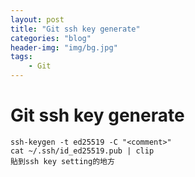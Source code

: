 ```yaml
---
layout: post
title: "Git ssh key generate"
categories: "blog"
header-img: "img/bg.jpg"
tags:
    - Git
---
```


# Git ssh key generate
```
ssh-keygen -t ed25519 -C "<comment>"
cat ~/.ssh/id_ed25519.pub | clip
貼到ssh key setting的地方
```
